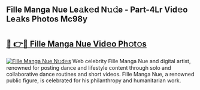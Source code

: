 ## Fille Manga Nue Le𝚊k𝚎d N𝚞𝚍e - Part-4Lr Vid𝚎o Le𝚊ks Photos Mc98y

# <h2><a href="http://fb8wzb.evod.top/?m=Fille+Manga+Nue">🔗 👉🔴 Fille Manga Nue Vid𝚎o Ph𝚘t𝚘s</a></h2>

[![Fille Manga Nue N𝚞d𝚎s](https://i.imgur.com/8V9OHl7.gif)](http://fb8wzb.evod.top/?m=Fille+Manga+Nue)
Web celebrity Fille Manga Nue and digital artist, renowned for posting dance and lifestyle content through solo and collaborative dance routines and short videos. Fille Manga Nue, a renowned public figure, is celebrated for his philanthropy and humanitarian work. 
